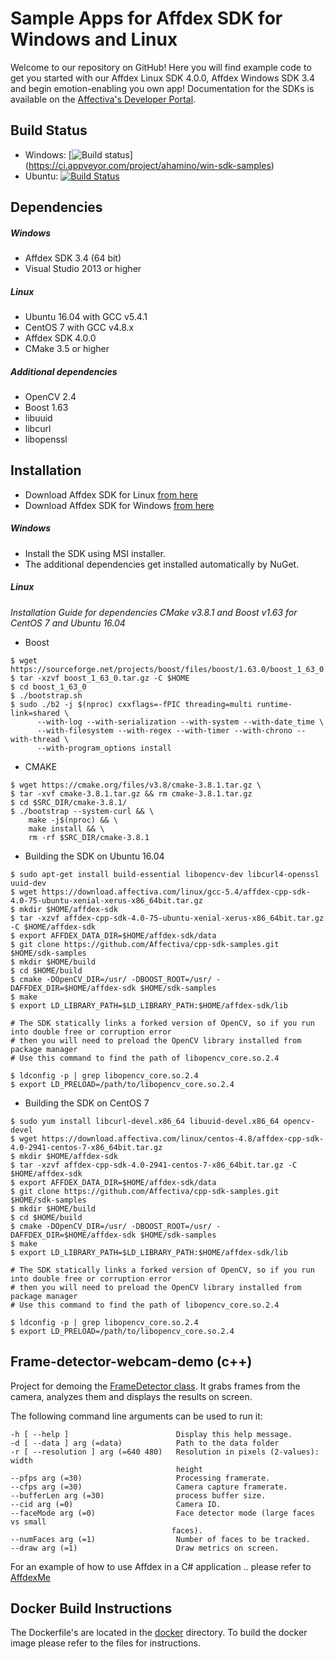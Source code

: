 # Sample Apps for Affdex SDK for Windows and Linux

Welcome to our repository on GitHub! Here you will find example code to get you started with our Affdex Linux SDK 4.0.0, Affdex Windows SDK 3.4 and begin emotion-enabling you own app! Documentation for the SDKs is available on the <a href=http://developer.affectiva.com/>Affectiva's Developer Portal</a>.

Build Status
-------------
- Windows: [![Build status](https://ci.appveyor.com/api/projects/status/pn2y9h8a3nnkiw41?svg=true)]
(https://ci.appveyor.com/project/ahamino/win-sdk-samples)
- Ubuntu: [![Build Status](https://travis-ci.org/Affectiva/cpp-sdk-samples.svg?branch=master)](https://travis-ci.org/Affectiva/cpp-sdk-samples)

Dependencies
------------

##### Windows
- Affdex SDK 3.4 (64 bit)
- Visual Studio 2013 or higher

##### Linux
- Ubuntu 16.04 with GCC v5.4.1
- CentOS 7 with GCC v4.8.x
- Affdex SDK 4.0.0
- CMake 3.5 or higher

##### Additional dependencies

- OpenCV 2.4
- Boost 1.63
- libuuid
- libcurl
- libopenssl

Installation
------------

- Download Affdex SDK for Linux [from here](https://affectiva.readme.io/docs/getting-started-with-the-affectiva-sdk-for-linux#section-1-download-and-extract-the-sdk-archive)
- Download Affdex SDK for Windows [from here](https://affectiva.readme.io/docs/getting-started-with-the-emotion-sdk-for-windows#section-1-download-and-run-the-sdk-installer)


##### Windows
- Install the SDK using MSI installer.
- The additional dependencies get installed automatically by NuGet.

##### Linux

*Installation Guide for dependencies CMake v3.8.1 and Boost v1.63 for CentOS 7 and Ubuntu 16.04*

- Boost

```
$ wget https://sourceforge.net/projects/boost/files/boost/1.63.0/boost_1_63_0.tar.gz
$ tar -xzvf boost_1_63_0.tar.gz -C $HOME
$ cd boost_1_63_0
$ ./bootstrap.sh
$ sudo ./b2 -j $(nproc) cxxflags=-fPIC threading=multi runtime-link=shared \
      --with-log --with-serialization --with-system --with-date_time \
      --with-filesystem --with-regex --with-timer --with-chrono --with-thread \
      --with-program_options install
```

- CMAKE

```
$ wget https://cmake.org/files/v3.8/cmake-3.8.1.tar.gz \
$ tar -xvf cmake-3.8.1.tar.gz && rm cmake-3.8.1.tar.gz
$ cd $SRC_DIR/cmake-3.8.1/
$ ./bootstrap --system-curl && \
    make -j$(nproc) && \
    make install && \
    rm -rf $SRC_DIR/cmake-3.8.1

```

- Building the SDK on Ubuntu 16.04

```bashrc
$ sudo apt-get install build-essential libopencv-dev libcurl4-openssl uuid-dev
$ wget https://download.affectiva.com/linux/gcc-5.4/affdex-cpp-sdk-4.0-75-ubuntu-xenial-xerus-x86_64bit.tar.gz
$ mkdir $HOME/affdex-sdk
$ tar -xzvf affdex-cpp-sdk-4.0-75-ubuntu-xenial-xerus-x86_64bit.tar.gz -C $HOME/affdex-sdk
$ export AFFDEX_DATA_DIR=$HOME/affdex-sdk/data
$ git clone https://github.com/Affectiva/cpp-sdk-samples.git $HOME/sdk-samples
$ mkdir $HOME/build
$ cd $HOME/build
$ cmake -DOpenCV_DIR=/usr/ -DBOOST_ROOT=/usr/ -DAFFDEX_DIR=$HOME/affdex-sdk $HOME/sdk-samples
$ make
$ export LD_LIBRARY_PATH=$LD_LIBRARY_PATH:$HOME/affdex-sdk/lib

# The SDK statically links a forked version of OpenCV, so if you run into double free or corruption error
# then you will need to preload the OpenCV library installed from package manager
# Use this command to find the path of libopencv_core.so.2.4

$ ldconfig -p | grep libopencv_core.so.2.4
$ export LD_PRELOAD=/path/to/libopencv_core.so.2.4

```

- Building the SDK on CentOS 7

```bashrc
$ sudo yum install libcurl-devel.x86_64 libuuid-devel.x86_64 opencv-devel
$ wget https://download.affectiva.com/linux/centos-4.8/affdex-cpp-sdk-4.0-2941-centos-7-x86_64bit.tar.gz
$ mkdir $HOME/affdex-sdk
$ tar -xzvf affdex-cpp-sdk-4.0-2941-centos-7-x86_64bit.tar.gz -C $HOME/affdex-sdk
$ export AFFDEX_DATA_DIR=$HOME/affdex-sdk/data
$ git clone https://github.com/Affectiva/cpp-sdk-samples.git $HOME/sdk-samples
$ mkdir $HOME/build
$ cd $HOME/build
$ cmake -DOpenCV_DIR=/usr/ -DBOOST_ROOT=/usr/ -DAFFDEX_DIR=$HOME/affdex-sdk $HOME/sdk-samples
$ make
$ export LD_LIBRARY_PATH=$LD_LIBRARY_PATH:$HOME/affdex-sdk/lib

# The SDK statically links a forked version of OpenCV, so if you run into double free or corruption error
# then you will need to preload the OpenCV library installed from package manager
# Use this command to find the path of libopencv_core.so.2.4

$ ldconfig -p | grep libopencv_core.so.2.4
$ export LD_PRELOAD=/path/to/libopencv_core.so.2.4
```

Frame-detector-webcam-demo (c++)
------------------

Project for demoing the [FrameDetector class](http://developer.affectiva.com/v3_2/cpp/analyze-frames/). It grabs frames from the camera, analyzes them and displays the results on screen.

The following command line arguments can be used to run it:

    -h [ --help ]                        Display this help message.
    -d [ --data ] arg (=data)            Path to the data folder
    -r [ --resolution ] arg (=640 480)   Resolution in pixels (2-values): width
                                         height
    --pfps arg (=30)                     Processing framerate.
    --cfps arg (=30)                     Camera capture framerate.
    --bufferLen arg (=30)                process buffer size.
    --cid arg (=0)                       Camera ID.
    --faceMode arg (=0)                  Face detector mode (large faces vs small
                                        faces).
    --numFaces arg (=1)                  Number of faces to be tracked.
    --draw arg (=1)                      Draw metrics on screen.

For an example of how to use Affdex in a C# application .. please refer to [AffdexMe](https://github.com/affectiva/affdexme-win)

Docker Build Instructions
-------------------------

The Dockerfile's are located in the [docker](docker) directory. To build the docker image please refer to the files for instructions.
